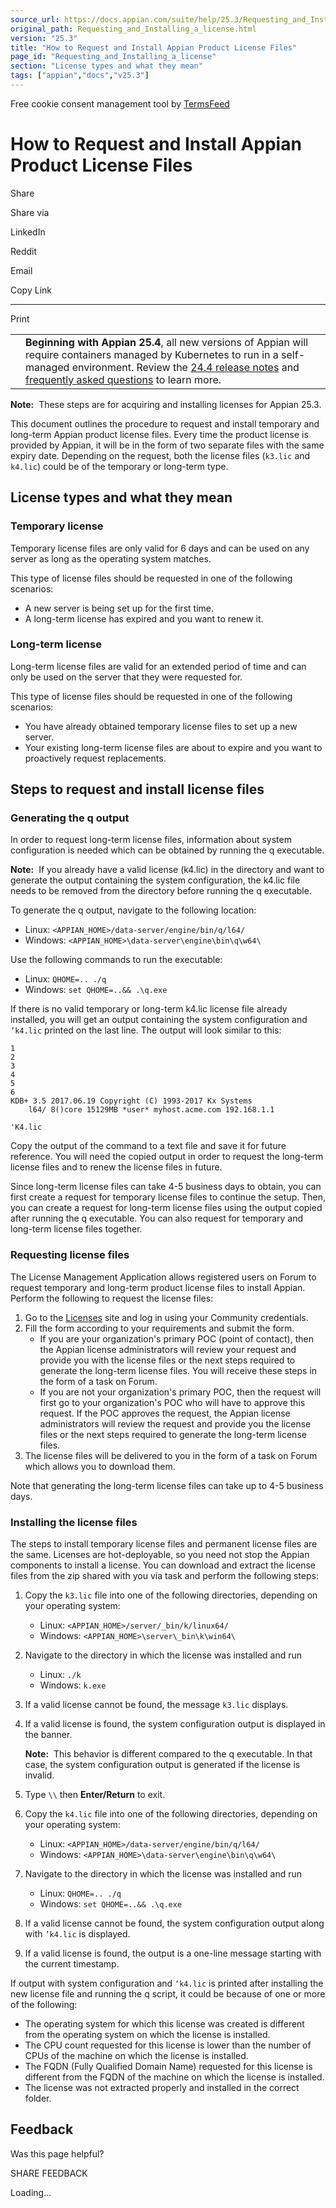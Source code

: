 ```yaml
---
source_url: https://docs.appian.com/suite/help/25.3/Requesting_and_Installing_a_license.html
original_path: Requesting_and_Installing_a_license.html
version: "25.3"
title: "How to Request and Install Appian Product License Files"
page_id: "Requesting_and_Installing_a_license"
section: "License types and what they mean"
tags: ["appian","docs","v25.3"]
---
```



Free cookie consent management tool by [TermsFeed](https://www.termsfeed.com/)

# How to Request and Install Appian Product License Files

Share

Share via

LinkedIn

Reddit

Email

Copy Link

* * *

Print

<table><tbody><tr><td><i class="fa fa-bullhorn" aria-hidden="true"></i></td><td><b>Beginning with Appian 25.4</b>, all new versions of Appian will require containers managed by Kubernetes to run in a self-managed environment. Review the <a href="https://docs.appian.com/suite/help/24.4/Appian_Release_Notes.html#preparing-for-containerized-self-managed-appian-in-2025">24.4 release notes</a> and <a href="aok-faq.html">frequently asked questions</a> to learn more.</td></tr></tbody></table>

**Note:**  These steps are for acquiring and installing licenses for Appian 25.3.

This document outlines the procedure to request and install temporary and long-term Appian product license files. Every time the product license is provided by Appian, it will be in the form of two separate files with the same expiry date. Depending on the request, both the license files (`k3.lic` and `k4.lic`) could be of the temporary or long-term type.

## License types and what they mean

### Temporary license

Temporary license files are only valid for 6 days and can be used on any server as long as the operating system matches.

This type of license files should be requested in one of the following scenarios:

-   A new server is being set up for the first time.
-   A long-term license has expired and you want to renew it.

### Long-term license

Long-term license files are valid for an extended period of time and can only be used on the server that they were requested for.

This type of license files should be requested in one of the following scenarios:

-   You have already obtained temporary license files to set up a new server.
-   Your existing long-term license files are about to expire and you want to proactively request replacements.

## Steps to request and install license files

### Generating the q output

In order to request long-term license files, information about system configuration is needed which can be obtained by running the q executable.

**Note:**  If you already have a valid license (k4.lic) in the directory and want to generate the output containing the system configuration, the k4.lic file needs to be removed from the directory before running the q executable.

To generate the q output, navigate to the following location:

-   Linux: `<APPIAN_HOME>/data-server/engine/bin/q/l64/`
-   Windows: `<APPIAN_HOME>\data-server\engine\bin\q\w64\`

Use the following commands to run the executable:

-   Linux: `QHOME=.. ./q`
-   Windows: `set QHOME=..&& .\q.exe`

If there is no valid temporary or long-term k4.lic license file already installed, you will get an output containing the system configuration and `’k4.lic` printed on the last line. The output will look similar to this:

```
1
2
3
4
5
6
KDB+ 3.5 2017.06.19 Copyright (C) 1993-2017 Kx Systems
	l64/ 8()core 15129MB *user* myhost.acme.com 192.168.1.1

'K4.lic

```

Copy the output of the command to a text file and save it for future reference. You will need the copied output in order to request the long-term license files and to renew the license files in future.

Since long-term license files can take 4-5 business days to obtain, you can first create a request for temporary license files to continue the setup. Then, you can create a request for long-term license files using the output copied after running the q executable. You can also request for temporary and long-term license files together.

### Requesting license files

The License Management Application allows registered users on Forum to request temporary and long-term product license files to install Appian. Perform the following to request the license files:

1.  Go to the [Licenses](https://forum.appian.com/suite/sites/licenses) site and log in using your Community credentials.
2.  Fill the form according to your requirements and submit the form.
    -   If you are your organization's primary POC (point of contact), then the Appian license administrators will review your request and provide you with the license files or the next steps required to generate the long-term license files. You will receive these steps in the form of a task on Forum.
    -   If you are not your organization's primary POC, then the request will first go to your organization's POC who will have to approve this request. If the POC approves the request, the Appian license administrators will review the request and provide you the license files or the next steps required to generate the long-term license files.
3.  The license files will be delivered to you in the form of a task on Forum which allows you to download them.

Note that generating the long-term license files can take up to 4-5 business days.

### Installing the license files

The steps to install temporary license files and permanent license files are the same. Licenses are hot-deployable, so you need not stop the Appian components to install a license. You can download and extract the license files from the zip shared with you via task and perform the following steps:

1.  Copy the `k3.lic` file into one of the following directories, depending on your operating system:
    -   Linux: `<APPIAN_HOME>/server/_bin/k/linux64/`
    -   Windows: `<APPIAN_HOME>\server\_bin\k\win64\`
2.  Navigate to the directory in which the license was installed and run
    -   Linux: `./k`
    -   Windows: `k.exe`
3.  If a valid license cannot be found, the message `k3.lic` displays.
4.  If a valid license is found, the system configuration output is displayed in the banner.

    **Note:**  This behavior is different compared to the q executable. In that case, the system configuration output is generated if the license is invalid.

5.  Type `\\` then **Enter/Return** to exit.
6.  Copy the `k4.lic` file into one of the following directories, depending on your operating system:
    -   Linux: `<APPIAN_HOME>/data-server/engine/bin/q/l64/`
    -   Windows: `<APPIAN_HOME>\data-server\engine\bin\q\w64\`
7.  Navigate to the directory in which the license was installed and run
    -   Linux: `QHOME=.. ./q`
    -   Windows: `set QHOME=..&& .\q.exe`
8.  If a valid license cannot be found, the system configuration output along with `’k4.lic` is displayed.
9.  If a valid license is found, the output is a one-line message starting with the current timestamp.

If output with system configuration and `‘k4.lic` is printed after installing the new license file and running the q script, it could be because of one or more of the following:

-   The operating system for which this license was created is different from the operating system on which the license is installed.
-   The CPU count requested for this license is lower than the number of CPUs of the machine on which the license is installed.
-   The FQDN (Fully Qualified Domain Name) requested for this license is different from the FQDN of the machine on which the license is installed.
-   The license was not extracted properly and installed in the correct folder.

## Feedback

Was this page helpful?

SHARE FEEDBACK

Loading...